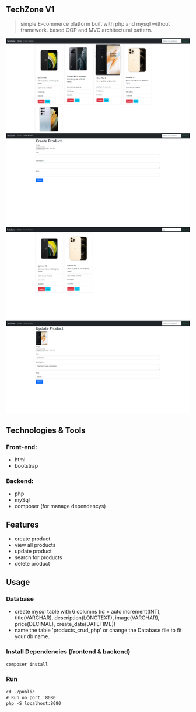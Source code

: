 ## TechZone V1

> simple E-commerce platform built with php and mysql without framework.
> based OOP and MVC architectural pattern.

<img src="uploads/home-page.png"/>
<img src="uploads/create-page.png"/>
<img src="uploads/search-page.png"/>
<img src="uploads/update-page.png"/>

## Technologies & Tools

### Front-end:

- html
- bootstrap

### Backend:

- php
- mySql
- composer (for manage dependencys)

## Features

- create product
- view all products
- update product
- search for products
- delete product

## Usage

### Database

- create mysql table with 6 columns (id = auto increment(INT), title(VARCHAR), description(LONGTEXT), image(VARCHAR), price(DECIMAL), create_date(DATETIME))
- name the table 'products_crud_php' or change the Database file to fit your db name.

### Install Dependencies (frontend & backend)

```
composer install
```

### Run

```
cd ./public
# Run on port :8080
php -S localhost:8080
```
